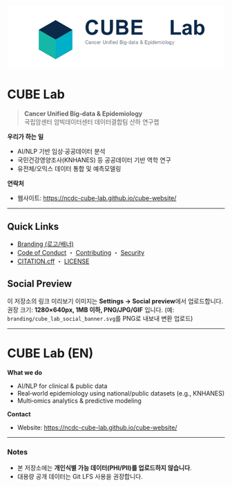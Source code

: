 <!-- CUBE Lab README -->
<p align="center">
  <img src="cube_lab_logo_primary.png" alt="CUBE Lab" width="520">
</p>

# CUBE Lab

> **Cancer Unified Big‑data & Epidemiology**  
> 국립암센터 암빅데이터센터 데이터결합팀 산하 연구랩

**우리가 하는 일**
- AI/NLP 기반 임상·공공데이터 분석
- 국민건강영양조사(KNHANES) 등 공공데이터 기반 역학 연구
- 유전체/오믹스 데이터 통합 및 예측모델링

**연락처**
- 웹사이트: https://ncdc-cube-lab.github.io/cube-website/

---

## Quick Links
- [Branding (로고/배너)](branding/)
- [Code of Conduct](CODE_OF_CONDUCT.md) ・ [Contributing](CONTRIBUTING.md) ・ [Security](SECURITY.md)  
- [CITATION.cff](CITATION.cff) ・ [LICENSE](LICENSE)

## Social Preview
이 저장소의 링크 미리보기 이미지는 **Settings → Social preview**에서 업로드합니다.  
권장 크기: **1280×640px, 1MB 이하, PNG/JPG/GIF** 입니다. (예: `branding/cube_lab_social_banner.svg`를 PNG로 내보내 변환 업로드)

---

# CUBE Lab (EN)

**What we do**
- AI/NLP for clinical & public data
- Real‑world epidemiology using national/public datasets (e.g., KNHANES)
- Multi‑omics analytics & predictive modeling

**Contact**
- Website: https://ncdc-cube-lab.github.io/cube-website/

---

### Notes
- 본 저장소에는 **개인식별 가능 데이터(PHI/PII)를 업로드하지 않습니다**.
- 대용량 공개 데이터는 Git LFS 사용을 권장합니다.
